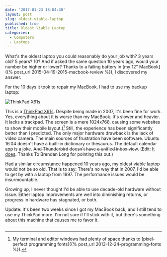 ```yaml
---
date: '2017-01-23 18:04:30'
layout: post
slug: oldest-viable-laptop
published: true
title: Oldest Viable Laptop
categories:
  - Computers
  - Laptops
---
```


What's the oldest laptop you could reasonably do your job with? 3 years old? 5 years? 10? And if asked the same question 10 years ago, would your number be higher or lower? Thanks to a failing battery in [my 12" MacBook]({% post_url 2015-04-19-2015-macbook-review %}), I discovered my answer.

For the 10 days it took to repair my MacBook, I had to use my backup laptop:

![ThinkPad X61s](/photos/pics/thinkpad_x61s.jpg)

This is a [ThinkPad X61s](http://www.thinkwiki.org/wiki/Category:X61s). Despite being made in 2007, it's been fine for work. Yes, everything about it is worse than my MacBook. It's slower and heavier. It lacks a trackpad. The screen is a mere 1024x768, causing some websites to show their mobile layout.)[^font] Still, the experience has been significantly better than I predicted. The only major hardware drawback is the lack of video camera. The main sources of frustration have been software. Ubuntu 16.04 doesn't have a built-in dictionary or thesaurus. The default calendar app is a joke. ~~And Thunderbird doesn't have a unified inbox view.~~ (Edit: [It does](http://kb.mozillazine.org/Global_Inbox#Unified_Folders). Thanks To Brendan Long for pointing this out.)

Had a similar circumstance happened 10 years ago, my oldest viable laptop would not be so old. That is to say: There's no way that in 2007, I'd be able to get by with a laptop from 1997. The performance issues would be insurmountable.

Growing up, I never thought I'd be able to use decade-old hardware without issue. Either laptop improvements are well into diminishing returns, or progress in hardware has stagnated, or both.

Update: It's been two weeks since I got my MacBook back, and I still tend to use my ThinkPad more. I'm not sure if I'll stick with it, but there's something about this machine that causes me to favor it.

---

[^font]: My terminal and editor windows had plenty of space thanks to [pixel-perfect programming fonts]({% post_url 2013-12-24-programming-fonts %}).
